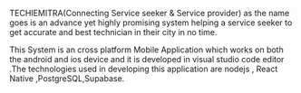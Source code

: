 TECHIEMITRA(Connecting Service seeker & Service provider) as the name goes is an advance yet highly promising system helping a service seeker to get accurate and best technician in their city in no time. 

This System is an cross platform Mobile Application which works on both the android and ios device and it is developed in visual studio code editor .The technologies used in developing this application are nodejs , React Native ,PostgreSQL,Supabase.
